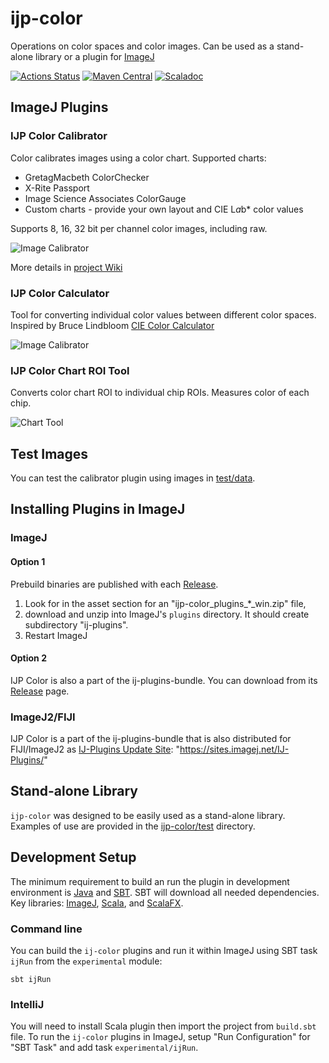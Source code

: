 ijp-color
=========

Operations on color spaces and color images. Can be used as a stand-alone library or a plugin for [ImageJ](http://rsb.info.nih.gov/ij)

[![Actions Status](https://github.com/ij-plugins/ijp-color/workflows/Scala%20CI/badge.svg)](https://github.com/ij-plugins/ijp-color/actions) 
[![Maven Central](https://maven-badges.herokuapp.com/maven-central/net.sf.ij-plugins/ijp-color_2.13/badge.svg)](https://maven-badges.herokuapp.com/maven-central/net.sf.ij-plugins/ijp-color_2.13)
[![Scaladoc](https://javadoc.io/badge2/net.sf.ij-plugins/ijp-color_2.13/scaladoc.svg)](https://javadoc.io/doc/net.sf.ij-plugins/ijp-color_2.13)


ImageJ Plugins
--------------


### IJP Color Calibrator

Color calibrates images using a color chart. Supported charts:

* GretagMacbeth ColorChecker
* X-Rite Passport
* Image Science Associates ColorGauge
* Custom charts - provide your own layout and CIE L*a*b* color values

Supports 8, 16, 32 bit per channel color images, including raw.

![Image Calibrator](https://github.com/ij-plugins/ijp-color/wiki/assets/Color_Calibrator_quick_usage.png)

More details in [project Wiki]


### IJP Color Calculator

Tool for converting individual color values between different color spaces. Inspired by Bruce Lindbloom [CIE Color Calculator](http://www.brucelindbloom.com/index.html?ColorCalculator.html)

![Image Calibrator](https://github.com/ij-plugins/ijp-color/wiki/assets/Color_Converter_0.6_01.png)


### IJP Color Chart ROI Tool

Converts color chart ROI to individual chip ROIs. Measures color of each chip.

![Chart Tool](https://github.com/ij-plugins/ijp-color/wiki/assets/Chart_Tool_0.9_01.png)


Test Images
-----------

You can test the calibrator plugin using images in [test/data](test/data).

Installing Plugins in ImageJ
----------------------------

### ImageJ

#### Option 1

Prebuild binaries are published with each [Release](https://github.com/ij-plugins/ijp-color/releases).

1. Look for in the asset section for an "ijp-color_plugins_*_win.zip" file,
2. download and unzip into ImageJ's `plugins` directory. It should create subdirectory "ij-plugins".
3. Restart ImageJ

#### Option 2

IJP Color is also a part of the ij-plugins-bundle. You can download from
its [Release](https://github.com/ij-plugins/ij-plugins-bundle/releases) page.

### ImageJ2/FIJI

IJP Color is a part of the ij-plugins-bundle that is also distributed for FIJI/ImageJ2
as [IJ-Plugins Update Site](https://sites.imagej.net/IJ-Plugins/): "https://sites.imagej.net/IJ-Plugins/"



Stand-alone Library
-------------------

`ijp-color` was designed to be easily used as a stand-alone library. Examples of use are provided in
the [ijp-color/test](ijp-color/src/main/test/scala/net/ij/ij_plugins/color) directory.


Development Setup
-----------------

The minimum requirement to build an run the plugin in development environment is [Java](java.oracle.com) and [SBT](http://www.scala-sbt.org/). 
SBT will download all needed dependencies. Key libraries: 
[ImageJ](https://imagej.nih.gov/ij/), [Scala](https://www.scala-lang.org/), and [ScalaFX](http://www.scalafx.org/).

### Command line

You can build the `ij-color` plugins and run it within ImageJ using SBT task `ijRun` from the `experimental` module:
 
```
sbt ijRun
```


### IntelliJ

You will need to install Scala plugin then import the project from `build.sbt` file. To run the `ij-color` plugins in ImageJ, setup "Run Configuration" for "SBT Task" and add task `experimental/ijRun`.  

[project Wiki]: https://github.com/ij-plugins/ijp-color/wiki